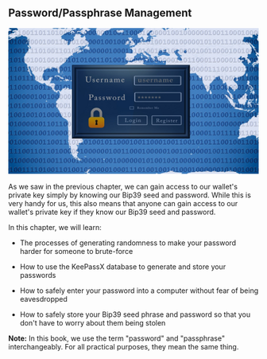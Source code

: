 ## Password/Passphrase Management

![](/assets/internet-1952019_1280.jpg)

As we saw in the previous chapter, we can gain access to our wallet's private key simply by knowing our Bip39 seed and password. While this is very handy for us, this also means that anyone can gain access to our wallet's private key if they know our Bip39 seed and password.

In this chapter, we will learn:

- The processes of generating randomness to make your password harder for someone to brute-force

- How to use the KeePassX database to generate and store your passwords

- How to safely enter your password into a computer without fear of being eavesdropped

- How to safely store your Bip39 seed phrase and password so that you don't have to worry about them being stolen

**Note:** In this book, we use the term "password" and "passphrase" interchangeably. For all practical purposes, they mean the same thing.